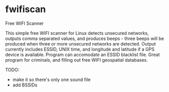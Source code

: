# fwifiscan
Free WIFI Scanner

This simple free WIFI scanner for Linux detects unsecured networks, outputs comma separated values, and produces beeps - three beeps will be produced when three or more unsecured networks are detected. Output currently includes ESSID, UNIX time, and longitude and latitude if a GPS device is available. Program can accomodate an ESSID blacklist file. Great program for criminals, and filling out free WIFI geospatial databases.

TODO:
- make it so there's only one sound file
- add BSSIDs
